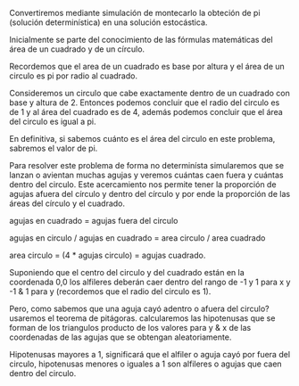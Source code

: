 Convertiremos mediante simulación de montecarlo la obteción de pi (solución determinística) en una solución estocástica.

Inicialmente se parte del conocimiento de las fórmulas matemáticas del área de un cuadrado y de un círculo.

Recordemos que el area de un cuadrado es base por altura y el área de un circulo es pi por radio al cuadrado.

Consideremos un circulo que cabe exactamente dentro de un cuadrado con base y altura de 2.
Entonces podemos concluir que el radio del circulo es de 1 y al área del cuadrado es de 4, además podemos concluir que el área del circulo es igual a pi.

En definitiva, si sabemos cuánto es el área del circulo en este problema, sabremos el valor de pi.

Para resolver este problema de forma no determinísta simularemos que se lanzan o avientan muchas agujas y veremos cuántas caen fuera y cuántas dentro del circulo.
Este acercamiento nos permite tener la proporción de agujas afuera del círculo y dentro del círculo y por ende la proporción de las áreas del círculo y el cuadrado.

agujas en cuadrado = agujas fuera del circulo

agujas en circulo / agujas en cuadrado  = area circulo / area cuadrado

area circulo = (4 * agujas circulo) = agujas cuadrado.

Suponiendo que el centro del circulo y del cuadrado están en la coordenada 0,0
los alfileres deberán caer dentro del rango de -1 y 1 para x y -1 & 1 para y (recordemos que el radio del circulo es 1).

Pero, como sabemos que una aguja cayó adentro o afuera del circulo?
usaremos el teorema de pitágoras.
calcularemos las hipotenusas que se forman de los triangulos producto de los valores para y & x de las coordenadas de las agujas que se obtengan aleatoriamente.

Hipotenusas mayores a 1, significará que el alfiler o aguja cayó por fuera del circulo, hipotenusas menores o iguales a 1 son alfileres o agujas que caen dentro del circulo.
